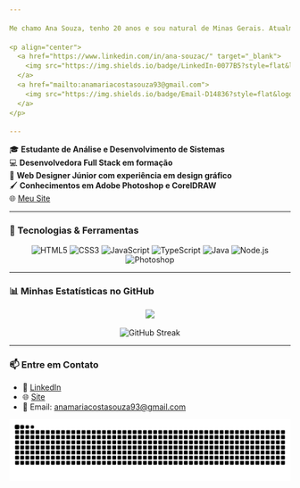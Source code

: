 ```yaml
---

Me chamo Ana Souza, tenho 20 anos e sou natural de Minas Gerais. Atualmente estou cursando Análise e Desenvolvimento de Sistemas pela UNA de Sete Lagoas com previsão de conclusão para julho de 2026. Sempre me interessei por tecnologia, foco meus estudos para me tornar uma desenvolvedora Full Stack

<p align="center">
  <a href="https://www.linkedin.com/in/ana-souzac/" target="_blank">
    <img src="https://img.shields.io/badge/LinkedIn-0077B5?style=flat&logo=linkedin&logoColor=white" alt="LinkedIn">
  </a>
  <a href="mailto:anamariacostasouza93@gmail.com">
    <img src="https://img.shields.io/badge/Email-D14836?style=flat&logo=gmail&logoColor=white" alt="Email">
  </a>
</p>

---
```


🎓 **Estudante de Análise e Desenvolvimento de Sistemas**  
💻 **Desenvolvedora Full Stack em formação**  
🎨 **Web Designer Júnior com experiência em design gráfico**  
🖌️ **Conhecimentos em Adobe Photoshop e CorelDRAW**  
🌐 [Meu Site](https://anacostasouza.github.io/perfil/)

---

### 🚀 Tecnologias & Ferramentas

<div align="center">
  <img src="https://cdn.jsdelivr.net/gh/devicons/devicon/icons/html5/html5-original.svg" width="40" alt="HTML5"/>
  <img src="https://cdn.jsdelivr.net/gh/devicons/devicon/icons/css3/css3-original.svg" width="40" alt="CSS3"/>
  <img src="https://cdn.jsdelivr.net/gh/devicons/devicon/icons/javascript/javascript-original.svg" width="40" alt="JavaScript"/>
  <img src="https://cdn.jsdelivr.net/gh/devicons/devicon/icons/typescript/typescript-original.svg" width="40" alt="TypeScript"/>
  <img src="https://cdn.jsdelivr.net/gh/devicons/devicon/icons/java/java-original.svg" width="40" alt="Java"/>
  <img src="https://cdn.jsdelivr.net/gh/devicons/devicon/icons/nodejs/nodejs-original.svg" width="40" alt="Node.js"/>
  <img src="https://cdn.jsdelivr.net/gh/devicons/devicon/icons/photoshop/photoshop-plain.svg" width="40" alt="Photoshop"/>
</div>

---

### 📊 Minhas Estatísticas no GitHub

<p align="center">
  <img src="https://github-readme-stats.vercel.app/api/top-langs/?username=anacostasouza&layout=compact&theme=dracula" height="180em"/>
</p>

<p align="center">
  <img src="https://streak-stats.demolab.com?user=anacostasouza&theme=dracula" alt="GitHub Streak"/>
</p>

---

### 📫 Entre em Contato

- 💼 [LinkedIn](https://www.linkedin.com/in/ana-souzac/)
- 🌐 [Site](https://anacostasouza.github.io/perfil/)
- 📧 Email: anamariacostasouza93@gmail.com

<img src="https://raw.githubusercontent.com/anacostasouza/anacostasouza/output/github-contribution-grid-snake.svg" />

